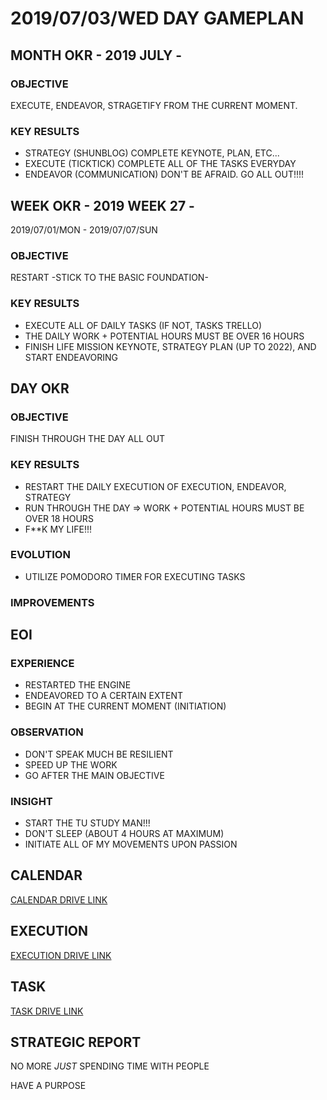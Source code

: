 # 2019/07/03/WED DAY GAMEPLAN

## MONTH OKR - 2019 JULY -

### OBJECTIVE

EXECUTE, ENDEAVOR, STRAGETIFY FROM THE CURRENT MOMENT.

### KEY RESULTS

- STRATEGY (SHUNBLOG) COMPLETE KEYNOTE, PLAN, ETC...
- EXECUTE (TICKTICK) COMPLETE ALL OF THE TASKS EVERYDAY
- ENDEAVOR (COMMUNICATION) DON'T BE AFRAID. GO ALL OUT!!!!

## WEEK OKR - 2019 WEEK 27 -

2019/07/01/MON - 2019/07/07/SUN

### OBJECTIVE

RESTART -STICK TO THE BASIC FOUNDATION-

### KEY RESULTS

- EXECUTE ALL OF DAILY TASKS (IF NOT, TASKS TRELLO)
- THE DAILY WORK + POTENTIAL HOURS MUST BE OVER 16 HOURS
- FINISH LIFE MISSION KEYNOTE, STRATEGY PLAN (UP TO 2022), AND START ENDEAVORING

## DAY OKR

### OBJECTIVE

FINISH THROUGH THE DAY ALL OUT

### KEY RESULTS

- RESTART THE DAILY EXECUTION OF EXECUTION, ENDEAVOR, STRATEGY
- RUN THROUGH THE DAY =>  WORK + POTENTIAL HOURS MUST BE OVER 18 HOURS
- F**K MY LIFE!!!

### EVOLUTION

- UTILIZE POMODORO TIMER FOR EXECUTING TASKS

### IMPROVEMENTS

## EOI

### EXPERIENCE

- RESTARTED THE ENGINE
- ENDEAVORED TO A CERTAIN EXTENT
- BEGIN AT THE CURRENT MOMENT (INITIATION)

### OBSERVATION

- DON'T SPEAK MUCH BE RESILIENT
- SPEED UP THE WORK
- GO AFTER THE MAIN OBJECTIVE

### INSIGHT

- START THE TU STUDY MAN!!!
- DON'T SLEEP (ABOUT 4 HOURS AT MAXIMUM)
- INITIATE ALL OF MY MOVEMENTS UPON PASSION

## CALENDAR

[CALENDAR DRIVE LINK](https://drive.google.com/open?id=1jZ22hweYpH5SEv2EloWDtEnPH59fccqz)

## EXECUTION

[EXECUTION DRIVE LINK](https://docs.google.com/spreadsheets/d/1nUFC_97On1yc2Gvo3tWCSQ-rK42_PwxnO0aDLirarqA/edit?usp=sharing)

## TASK

[TASK DRIVE LINK](https://drive.google.com/open?id=17Ickfrq2tqei_7agcX_JDYmnLTubikdX)

## STRATEGIC REPORT

NO MORE *JUST* SPENDING TIME WITH PEOPLE

HAVE A PURPOSE
